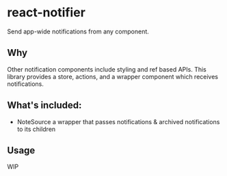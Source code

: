 # react-notifier
Send app-wide notifications from any component.

## Why
Other notification components include styling and ref based APIs. This library provides a store, actions, and a wrapper component which receives notifications.

## What's included:
- NoteSource 
  a wrapper that passes notifications & archived notifications to its children

## Usage
WIP
